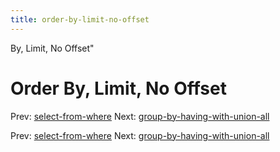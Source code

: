 ```yaml
---
title: order-by-limit-no-offset
---
```


By, Limit, No Offset"

# Order By, Limit, No Offset

Prev:
[select-from-where](select-from-where.md)
Next:
[group-by-having-with-union-all](group-by-having-with-union-all.md)

Prev:
[select-from-where](select-from-where.md)
Next:
[group-by-having-with-union-all](group-by-having-with-union-all.md)
